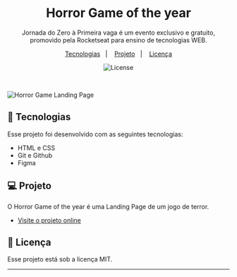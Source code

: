 <h1 align="center"> Horror Game of the year </h1>

<p align="center">
Jornada do Zero à Primeira vaga é um evento exclusivo e gratuito, promovido pela Rocketseat para ensino de tecnologias WEB. <br/>
</p>

<p align="center">
  <a href="#-tecnologias">Tecnologias</a>&nbsp;&nbsp;&nbsp;|&nbsp;&nbsp;&nbsp;
  <a href="#-projeto">Projeto</a>&nbsp;&nbsp;&nbsp;|&nbsp;&nbsp;&nbsp;
  <a href="#memo-licença">Licença</a>
</p>

<p align="center">
  <img alt="License" src="https://img.shields.io/static/v1?label=license&message=MIT&color=49AA26&labelColor=000000">
</p>

<br>


![Horror Game Landing Page](https://user-images.githubusercontent.com/112482028/225406116-0a60145a-22dc-4987-9718-f5760e68ebe5.jpg)


## 🚀 Tecnologias

Esse projeto foi desenvolvido com as seguintes tecnologias:

- HTML e CSS
- Git e Github
- Figma

## 💻 Projeto

O Horror Game of the year é uma Landing Page de um jogo de terror.

- [Visite o projeto online](https://sanchesvitor.github.io/Jornada-Rocketseat/Desafio01/)

## :memo: Licença

Esse projeto está sob a licença MIT.

---

 
